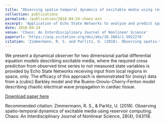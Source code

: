 ```yaml
---
title: "Observing spatio-temporal dynamics of excitable media using reservoir computing"
collection: publications
permalink: /publication/2018-04-24-chaos-esn
excerpt: 'Application of Echo State Networks to analyze and predict spatio-temporal chaotic signals.'
date: 2018-04-24
venue: 'Chaos: An Interdisciplinary Journal of Nonlinear Science'
paperurl: 'https://aip.scitation.org/doi/abs/10.1063/1.5022276'
citation: 'Zimmermann, R. S. and Parlitz, U. (2018). Observing spatio-temporal dynamics of excitable media using reservoir computing. Chaos: An Interdisciplinary Journal of Nonlinear Science, 28(4), 043118.'
---
```

We present a dynamical observer for two dimensional partial differential equation models describing excitable media, where the required cross prediction from observed time series to not measured state variables is provided by Echo State Networks receiving input from local regions in space, only. The efficacy of this approach is demonstrated for (noisy) data from a (cubic) Barkley model and the Bueno-Orovio-Cherry-Fenton model describing chaotic electrical wave propagation in cardiac tissue.

[Download paper here](https://aip.scitation.org/doi/abs/10.1063/1.5022276)

Recommended citation: Zimmermann, R. S., & Parlitz, U. (2018). Observing spatio-temporal dynamics of excitable media using reservoir computing. Chaos: An Interdisciplinary Journal of Nonlinear Science, 28(4), 043118.